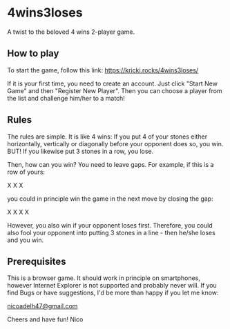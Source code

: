# 4wins3loses
A twist to the beloved 4 wins 2-player game.

## How to play
To start the game, follow this link:
https://kricki.rocks/4wins3loses/

If it is your first time, you need to create an account. Just click "Start New Game" and then "Register New Player". Then you can choose a player from the list and challenge him/her to a match!

## Rules
The rules are simple. It is like 4 wins: If you put 4 of your stones either horizontally, vertically or diagonally before your opponent does so, you win. BUT! If you likewise put 3 stones in a row, you lose.

Then, how can you win? You need to leave gaps. For example, if this is a row of yours:

X X   X

you could in principle win the game in the next move by closing the gap:

X X X X

However, you also win if your opponent loses first. Therefore, you could also fool your opponent into putting 3 stones in a line - then he/she loses and you win.

## Prerequisites
This is a browser game. It should work in principle on smartphones, however Internet Explorer is not supported and probably never will.
If you find Bugs or have suggestions, I'd be more than happy if you let me know:

nicoadelh47@gmail.com

Cheers and have fun!
Nico

